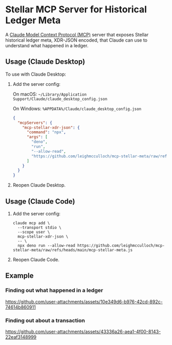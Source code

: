 # Stellar MCP Server for Historical Ledger Meta

A [Claude Model Context Protocol (MCP)] server that exposes Stellar historical
ledger meta, XDR-JSON encoded, that Claude can use to understand what happened
in a ledger.

[Claude Model Context Protocol (MCP)]: https://www.claudemcp.com/

## Usage (Claude Desktop)

To use with Claude Desktop:

1. Add the server config:

   On macOS: `~/Library/Application Support/Claude/claude_desktop_config.json`

   On Windows: `%APPDATA%/Claude/claude_desktop_config.json`

   ```json
   {
     "mcpServers": {
       "mcp-stellar-xdr-json": {
         "command": "npx",
         "args": [
           "deno",
           "run",
           "--allow-read",
           "https://github.com/leighmcculloch/mcp-stellar-meta/raw/refs/heads/main/mcp-stellar-meta.js"
         ]
       }
     }
   }
   ```

2. Reopen Claude Desktop.

## Usage (Claude Code)

1. Add the server config:

   ```
   claude mcp add \
     --transport stdio \
     --scope user \
     mcp-stellar-xdr-json \
     -- \
     npx deno run --allow-read https://github.com/leighmcculloch/mcp-stellar-meta/raw/refs/heads/main/mcp-stellar-meta.js
   ```

2. Reopen Claude Code.

## Example

### Finding out what happened in a ledger

https://github.com/user-attachments/assets/10e349d6-b976-42cd-892c-74614b860911

### Finding out about a transaction

https://github.com/user-attachments/assets/43336a26-aea1-4f00-8143-22eaf3148999

